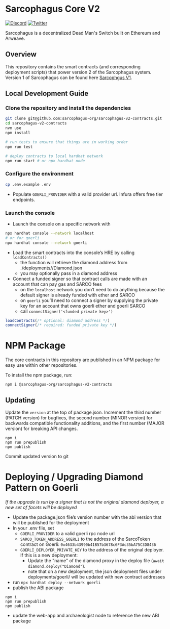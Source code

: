 # Sarcophagus Core V2

[![Discord](https://img.shields.io/discord/753398645507883099?color=768AD4&label=discord)](https://discord.com/channels/753398645507883099/)
[![Twitter](https://img.shields.io/twitter/follow/sarcophagusio?style=social)](https://twitter.com/sarcophagusio)

Sarcophagus is a decentralized Dead Man's Switch built on Ethereum and Arweave.

## Overview

This repository contains the smart contracts (and corresponding deployment scripts) that power version 2 of the Sarcophagus system. Version 1 of Sarcophagus can be found here [Sarcophgus V1](https://github.com/sarcophagus-org/sarcophagus-contracts).

## Local Development Guide
### Clone the repository and install the dependencies

```bash
git clone git@github.com:sarcophagus-org/sarcophagus-v2-contracts.git
cd sarcophagus-v2-contracts
nvm use
npm install

# run tests to ensure that things are in working order
npm run test 

# deploy contracts to local hardhat network
npm run start # or npx hardhat node
```

### Configure the environment

```bash
cp .env.example .env
```

- Populate `GOERLI_PROVIDER` with a valid provider url. Infura offers free tier endpoints.

### Launch the console

- Launch the console on a specific network with

```bash
npx hardhat console --network localhost
# or for goerli
npx hardhat console --network goerli
```

- Load the smart contracts into the console’s HRE by calling `loadContracts()`
  - the function will retrieve the diamond address from ./deployments/<current network>/Diamond.json
  - you may optionally pass in a diamond address
- Connect a funded signer so that contract calls are made with an account that can pay gas and SARCO fees
  - on the `localhost` network you don’t need to do anything because the default signer is already funded with ether and SARCO
  - on `goerli` you’ll need to connect a signer by supplying the private key for an account that owns goerli ether and goerli SARCO
  - call `connectSigner('<funded private key>')`

```javascript
loadContracts(/* optional: diamond address */)
connectSigner(/* required: funded private key */)
```

# NPM Package
The core contracts in this repository are published in an NPM package for easy use within other repositories.

To install the npm package, run:
 ```shell
npm i @sarcophagus-org/sarcophagus-v2-contracts
```

## Updating
Update the `version` at the top of package.json. Increment the third number (PATCH version) for bugfixes, the second number (MINOR version) for backwards compatible functionality additions, and the first number (MAJOR version) for breaking API changes. 
```shell
npm i
npm run prepublish
npm publish
```
Commit updated version to git

# Deploying / Upgrading Diamond Pattern on Goerli

*If the upgrade is run by a signer that is not the original diamond deployer, a new set of facets will be deployed*

- Update the package.json file’s version number with the abi version that will be published for the deployment
- In your .env file, set
  - `GOERLI_PROVIDER` to a valid goerli rpc node url
  - `SARCO_TOKEN_ADDRESS_GOERLI` to the address of the SarcoToken contract on Goerli:  `0x4633b43990b41B57b3678c6F3Ac35bA75C3D8436`
  - `GOERLI_DEPLOYER_PRIVATE_KEY` to the address of the original deployer. If this is a new deployment:
    - Update the "name" of the diamond proxy in the deploy file (`await diamond.deploy("Diamond"`).
    - note that on a new deployment, the json deployment files under deployments/goerli/ will be updated with new contract addresses
- run `npx hardhat deploy --network goerli`
- publish the ABI package

```
npm i
npm run prepublish
npm publish
```

- update the web-app and archaeologist node to reference the new ABI package
